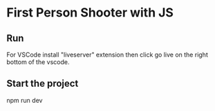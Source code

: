 # First Person Shooter with JS

Run 
-----------
For VSCode install "liveserver" extension then click go live on the right bottom of the vscode.

Start the project
-----------
npm run dev